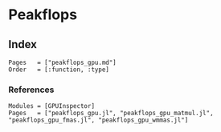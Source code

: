# Peakflops

## Index

```@index
Pages   = ["peakflops_gpu.md"]
Order   = [:function, :type]
```

### References

```@autodocs
Modules = [GPUInspector]
Pages   = ["peakflops_gpu.jl", "peakflops_gpu_matmul.jl", "peakflops_gpu_fmas.jl", "peakflops_gpu_wmmas.jl"]
```
